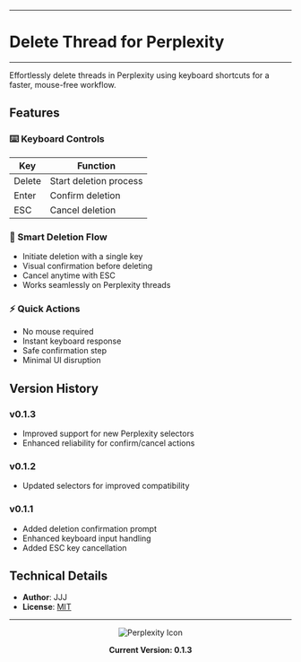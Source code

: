 
---
# Delete Thread for Perplexity
---

Effortlessly delete threads in Perplexity using keyboard shortcuts for a faster, mouse-free workflow.

## Features

### ⌨️ Keyboard Controls
| Key    | Function              |
|--------|-----------------------|
| Delete | Start deletion process|
| Enter  | Confirm deletion      |
| ESC    | Cancel deletion       |

### 🔄 Smart Deletion Flow
- Initiate deletion with a single key
- Visual confirmation before deleting
- Cancel anytime with ESC
- Works seamlessly on Perplexity threads

### ⚡ Quick Actions
- No mouse required
- Instant keyboard response
- Safe confirmation step
- Minimal UI disruption

## Version History

### v0.1.3
- Improved support for new Perplexity selectors
- Enhanced reliability for confirm/cancel actions

### v0.1.2
- Updated selectors for improved compatibility

### v0.1.1
- Added deletion confirmation prompt
- Enhanced keyboard input handling
- Added ESC key cancellation

## Technical Details

- **Author**: JJJ
- **License**: [MIT](https://choosealicense.com/licenses/mit/)

---

<div align="center">
<img src="https://www.google.com/s2/favicons?sz=64&domain=perplexity.ai" alt="Perplexity Icon">

**Current Version: 0.1.3**
</div>